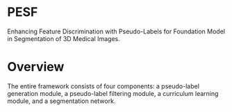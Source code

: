 # PESF
Enhancing Feature  Discrimination with Pseudo-Labels for Foundation Model in Segmentation of 3D Medical Images. 

# Overview
The entire framework consists of four components: a pseudo-label generation module, a pseudo-label filtering module, a curriculum learning module, and a segmentation network.
